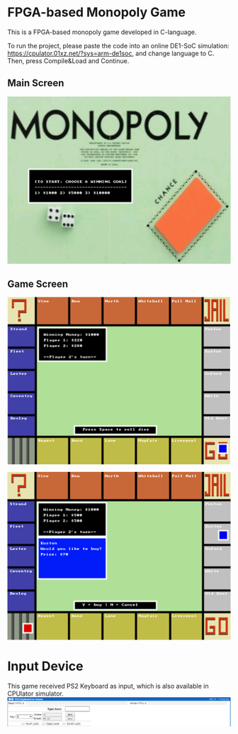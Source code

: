 # FPGA-based Monopoly Game
This is a FPGA-based monopoly game developed in C-language.

To run the project, please paste the code into an online DE1-SoC simulation: https://cpulator.01xz.net/?sys=arm-de1soc, and change language to C. Then, press Compile&Load and Continue.

## Main Screen
![Alt text](/screenshots/mainscreen.png?raw=true "Main Screen")

## Game Screen
![Alt text](/screenshots/gamescreen1.png?raw=true "Game Screen 1")

![Alt text](/screenshots/gamescreen2.png?raw=true "Game Screen 2")

# Input Device
This game received PS2 Keyboard as input, which is also available in CPUlator simulator.
![Alt text](/screenshots/ps2keyboard.png?raw=true "PS2 Keyboard")


